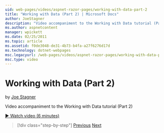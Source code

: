 ```yaml
---
uid: web-pages/videos/aspnet-razor-pages/working-with-data-part-2
title: "Working with Data (Part 2) | Microsoft Docs"
author: JoeStagner
description: "Video accompaniment to the Working with Data tutorial (Part 2)"
ms.author: aspnetcontent
manager: wpickett
ms.date: 02/25/2011
ms.topic: article
ms.assetid: f0de3048-de31-4b73-b4fa-a27f6276d17d
ms.technology: dotnet-webpages
msc.legacyurl: /web-pages/videos/aspnet-razor-pages/working-with-data-part-2
msc.type: video
---
```

Working with Data (Part 2)
====================
by [Joe Stagner](https://github.com/JoeStagner)

Video accompaniment to the Working with Data tutorial (Part 2)

[&#9654; Watch video (6 minutes)](https://channel9.msdn.com/Blogs/ASP-NET-Site-Videos/working-with-data-part-2)

> [!div class="step-by-step"]
> [Previous](working-with-data-part-1.md)
> [Next](displaying-data-in-a-grid.md)
